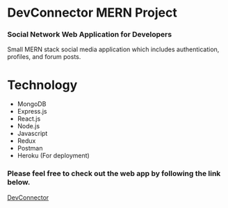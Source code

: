 # DevConnector MERN Project

### Social Network Web Application for Developers
Small MERN stack social media application which includes authentication, profiles, and forum posts.
# Technology
* MongoDB
* Express.js
* React.js
* Node.js
* Javascript
* Redux
* Postman
* Heroku (For deployment)

### Please feel free to check out the web app by following the link below.
[DevConnector](https://hidden-plains-39254.herokuapp.com/)
